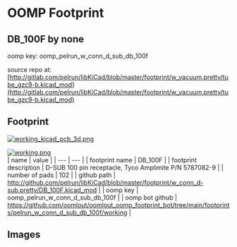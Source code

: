 # OOMP Footprint  
## DB_100F  by none  
  
oomp key: oomp_pelrun_w_conn_d_sub_db_100f  
  
source repo at: [http://gitlab.com/pelrun/libKiCad/blob/master/footprint/w_vacuum.pretty/tube_gzc9-b.kicad_mod](http://gitlab.com/pelrun/libKiCad/blob/master/footprint/w_vacuum.pretty/tube_gzc9-b.kicad_mod)  
## Footprint  
  
[![working_kicad_pcb_3d.png](working_kicad_pcb_3d_600.png)](working_kicad_pcb_3d.png)  
  
[![working.png](working_600.png)](working.png)  
| name | value | 
| --- | --- | 
| footprint name | DB_100F | 
| footprint description | D-SUB 100 pin receptacle, Tyco Amplimite P/N 5787082-9 | 
| number of pads | 102 | 
| github path | http://github.com/pelrun/libKiCad/blob/master/footprint/w_conn_d-sub.pretty/DB_100F.kicad_mod | 
| oomp key | oomp_pelrun_w_conn_d_sub_db_100f | 
| oomp bot github | https://github.com/oomlout/oomlout_oomp_footprint_bot/tree/main/footprints/pelrun_w_conn_d_sub_db_100f/working | 
## Images  
